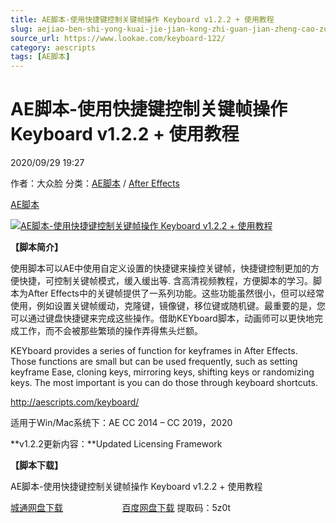 ```yaml
---
title: AE脚本-使用快捷键控制关键帧操作 Keyboard v1.2.2 + 使用教程
slug: aejiao-ben-shi-yong-kuai-jie-jian-kong-zhi-guan-jian-zheng-cao-zuo-keyboard-v1-2-2-shi-yong-jiao-cheng
source_url: https://www.lookae.com/keyboard-122/
category: aescripts
tags: [AE脚本]
---
```

# AE脚本-使用快捷键控制关键帧操作 Keyboard v1.2.2 + 使用教程

2020/09/29 19:27

作者：大众脸
分类：[AE脚本](https://www.lookae.com/after-effects/aescripts/) / [After Effects](https://www.lookae.com/after-effects/)

[AE脚本](https://www.lookae.com/tag/ae%e8%84%9a%e6%9c%ac/)

[![AE脚本-使用快捷键控制关键帧操作 Keyboard v1.2.2 + 使用教程](https://www.lookae.com/wp-content/uploads/2017/05/KEYboard.jpg "AE脚本-使用快捷键控制关键帧操作 Keyboard v1.2.2 + 使用教程-LookAE.com")](https://www.lookae.com/wp-content/uploads/2017/05/KEYboard.jpg)

**【脚本简介】**

使用脚本可以AE中使用自定义设置的快捷键来操控关键帧，快捷键控制更加的方便快捷，可控制关键帧模式，缓入缓出等. 含高清视频教程，方便脚本的学习。脚本为After Effects中的关键帧提供了一系列功能。这些功能虽然很小，但可以经常使用，例如设置关键帧缓动，克隆键，镜像键，移位键或随机键。最重要的是，您可以通过键盘快捷键来完成这些操作。借助KEYboard脚本，动画师可以更快地完成工作，而不会被那些繁琐的操作弄得焦头烂额。

KEYboard provides a series of function for keyframes in After Effects. Those functions are small but can be used frequently, such as setting keyframe Ease, cloning keys, mirroring keys, shifting keys or randomizing keys. The most important is you can do those through keyboard shortcuts.

http://aescripts.com/keyboard/

适用于Win/Mac系统下：AE CC 2014 – CC 2019，2020

**v1.2.2更新内容：**Updated Licensing Framework

**【脚本下载】**

AE脚本-使用快捷键控制关键帧操作 Keyboard v1.2.2 + 使用教程

[城通网盘下载](https://089u.com/file/680462-463060818)                        [百度网盘下载](https://pan.baidu.com/s/1QTxBWLphywX2hYxc4USG8Q) 提取码：5z0t
